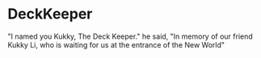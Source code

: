 DeckKeeper
==========

&quot;I named you Kukky, The Deck Keeper.&quot; he said, &quot;In memory of our friend Kukky Li, who is waiting for us at the entrance of the New World&quot;
